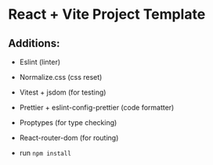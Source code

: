 # React + Vite Project Template

## Additions:

- Eslint (linter)

- Normalize.css (css reset)

- Vitest + jsdom (for testing)

- Prettier + eslint-config-prettier (code formatter)

- Proptypes (for type checking)

- React-router-dom (for routing)

- run `npm install`
